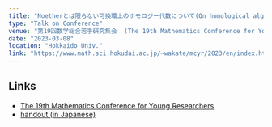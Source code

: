 ```yaml
---
title: "Noetherとは限らない可換環上のホモロジー代数について(On homological algebra in non-Noetherian cases)"
type: "Talk on Conference"
venue: "第19回数学総合若手研究集会  (The 19th Mathematics Conference for Young Researchers)"
date: "2023-03-08"
location: "Hokkaido Univ."
link: "https://www.math.sci.hokudai.ac.jp/~wakate/mcyr/2023/en/index.html"
---
```


## Links
- [The 19th Mathematics Conference for Young Researchers](https://www.math.sci.hokudai.ac.jp/~wakate/mcyr/2023/en/index.html)
- [handout (in Japanese)](https://www.math.sci.hokudai.ac.jp/~wakate/mcyr/2023/pdf/ando_ryoya.pdf)
